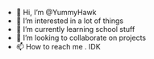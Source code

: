 - 👋 Hi, I’m @YummyHawk
- 👀 I’m interested in a lot of things
- 🌱 I’m currently learning school stuff
- 💞️ I’m looking to collaborate on projects
- 📫 How to reach me . IDK


<!---
YummyHawk/YummyHawk is a ✨ special ✨ repository because its `README.md` (this file) appears on your GitHub profile.
You can click the Preview link to take a look at your changes.
--->
